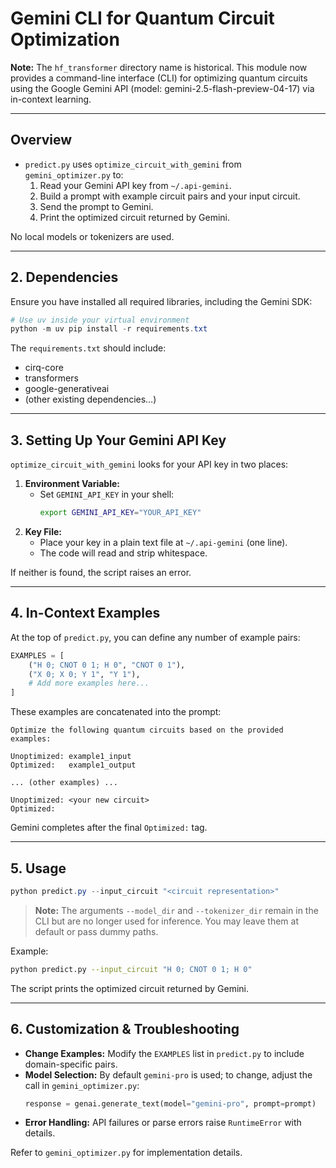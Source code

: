 # Gemini CLI for Quantum Circuit Optimization

**Note:** The `hf_transformer` directory name is historical. This module now provides a command-line interface (CLI) for optimizing quantum circuits using the Google Gemini API (model: gemini-2.5-flash-preview-04-17) via in-context learning.

---

## Overview

- `predict.py` uses `optimize_circuit_with_gemini` from `gemini_optimizer.py` to:
  1. Read your Gemini API key from `~/.api-gemini`.
  2. Build a prompt with example circuit pairs and your input circuit.
  3. Send the prompt to Gemini.
  4. Print the optimized circuit returned by Gemini.

No local models or tokenizers are used.

---

## 2. Dependencies

Ensure you have installed all required libraries, including the Gemini SDK:

```powershell
# Use uv inside your virtual environment
python -m uv pip install -r requirements.txt
```

The `requirements.txt` should include:
- cirq-core
- transformers
- google-generativeai
- (other existing dependencies…)

---

## 3. Setting Up Your Gemini API Key

`optimize_circuit_with_gemini` looks for your API key in two places:

1. **Environment Variable:**
   - Set `GEMINI_API_KEY` in your shell:
     ```bash
     export GEMINI_API_KEY="YOUR_API_KEY"
     ```
2. **Key File:**
   - Place your key in a plain text file at `~/.api-gemini` (one line).
   - The code will read and strip whitespace.

If neither is found, the script raises an error.

---

## 4. In-Context Examples

At the top of `predict.py`, you can define any number of example pairs:

```python
EXAMPLES = [
    ("H 0; CNOT 0 1; H 0", "CNOT 0 1"),
    ("X 0; X 0; Y 1", "Y 1"),
    # Add more examples here...
]
```

These examples are concatenated into the prompt:

```
Optimize the following quantum circuits based on the provided examples:

Unoptimized: example1_input
Optimized:   example1_output

... (other examples) ...

Unoptimized: <your new circuit>
Optimized:
```

Gemini completes after the final `Optimized:` tag.

---

## 5. Usage

```powershell
python predict.py --input_circuit "<circuit representation>"
```

> **Note:** The arguments `--model_dir` and `--tokenizer_dir` remain in the CLI but are no longer used for inference. You may leave them at default or pass dummy paths.

Example:
```bash
python predict.py --input_circuit "H 0; CNOT 0 1; H 0"
```

The script prints the optimized circuit returned by Gemini.

---

## 6. Customization & Troubleshooting

- **Change Examples:** Modify the `EXAMPLES` list in `predict.py` to include domain-specific pairs.
- **Model Selection:** By default `gemini-pro` is used; to change, adjust the call in `gemini_optimizer.py`:
  ```python
  response = genai.generate_text(model="gemini-pro", prompt=prompt)
  ```
- **Error Handling:** API failures or parse errors raise `RuntimeError` with details.

Refer to `gemini_optimizer.py` for implementation details.
